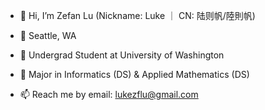 - 👋 Hi, I’m Zefan Lu (Nickname: Luke ｜ CN: 陆则帆/陸則帆)

- 📍 Seattle, WA

- 🏫 Undergrad Student at University of Washington

- 📖 Major in Informatics (DS) & Applied Mathematics (DS)

- 📫 Reach me by email: lukezflu@gmail.com

